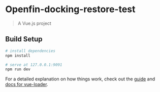 # Openfin-docking-restore-test

> A Vue.js project

## Build Setup

``` bash
# install dependencies
npm install

# serve at 127.0.0.1:9091
npm run dev

```

For a detailed explanation on how things work, check out the [guide](http://vuejs-templates.github.io/webpack/) and [docs for vue-loader](http://vuejs.github.io/vue-loader).
